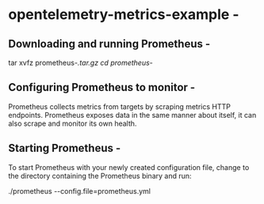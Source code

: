 # opentelemetry-metrics-example -

## Downloading and running Prometheus - 

tar xvfz prometheus-*.tar.gz
cd prometheus-*

## Configuring Prometheus to monitor -
Prometheus collects metrics from targets by scraping metrics HTTP endpoints. 
Prometheus exposes data in the same manner about itself, it can also scrape and monitor its own health.

## Starting Prometheus -
To start Prometheus with your newly created configuration file, change to the directory containing the Prometheus binary and run:

./prometheus --config.file=prometheus.yml 

